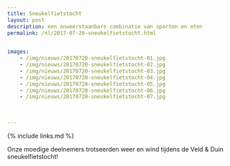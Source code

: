 ```yaml
---
title: Sneukelfietstocht
layout: post
description: een onweerstaanbare combinatie van sporten en eten
permalink: /nl/2017-07-20-sneukelfietstocht.html

    
images: 
    - /img/nieuws/20170720-sneukelfietstocht-01.jpg
    - /img/nieuws/20170720-sneukelfietstocht-02.jpg
    - /img/nieuws/20170720-sneukelfietstocht-03.jpg
    - /img/nieuws/20170720-sneukelfietstocht-04.jpg
    - /img/nieuws/20170720-sneukelfietstocht-05.jpg
    - /img/nieuws/20170720-sneukelfietstocht-06.jpg
    - /img/nieuws/20170720-sneukelfietstocht-07.jpg
    
    
    
---
```


{% include links.md %}

Onze moedige deelnemers trotseerden weer en wind tijdens de Veld & Duin sneukelfietstocht! 



